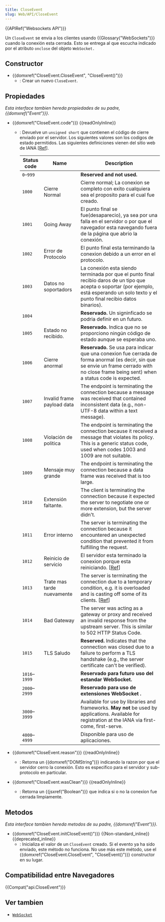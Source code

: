 ```yaml
---
title: CloseEvent
slug: Web/API/CloseEvent
---
```


{{APIRef("Websockets API")}}

Un `CloseEvent` se envia a los clientes usando {{Glossary("WebSockets")}} cuando la conexión esta cerrada. Esto se entrega al que escucha indicado por el atributo `onclose` del objeto `WebSocket.`

## Constructor

- {{domxref("CloseEvent.CloseEvent", "CloseEvent()")}}
  - : Crear un nuevo `CloseEvent`.

## Propiedades

_Esta interface tambien hereda propiedades de su padre, {{domxref("Event")}}._

- {{domxref("CloseEvent.code")}} {{readOnlyInline}}

  - : Devuelve un `unsigned short` que contienen el código de cierre enviado por el servidor. Los siguientes valores son los codigos de estado permitidos. Las siguientes definiciones vienen del sitio web de IANA \[[Ref](https://www.iana.org/assignments/websocket/websocket.xml#close-code-number)].

    | Status code   | Name                       | Description                                                                                                                                                                                                     |
    | ------------- | -------------------------- | --------------------------------------------------------------------------------------------------------------------------------------------------------------------------------------------------------------- |
    | `0`–`999`     |                            | **Reserved and not used.**                                                                                                                                                                                      |
    | `1000`        | Cierre Normal              | Cierre normal; La conexion se completo con exito cualquiera sea el proposito para el cual fue creado.                                                                                                           |
    | `1001`        | Going Away                 | El punto final se fue(desaparecio), ya sea por una falla en el servidor o por que el navegador esta navegando fuera de la página que abrio la conexión.                                                         |
    | `1002`        | Error de Protocolo         | El punto final esta terminando la conexion debido a un error en el protocolo.                                                                                                                                   |
    | `1003`        | Datos no soportadors       | La conexión esta siendo terminada por que el punto final recibio daros de un tipo que acepta o soportar (por ejemplo, está esperando un solo texto y el punto final recibio datos binarios).                    |
    | `1004`        |                            | **Reservado.** Un signinficado se podria definir en un futuro.                                                                                                                                                  |
    | `1005`        | Estado no recibido.        | **Reservado.** Indica que no se proporciono ningún código de estado aunque se esperaba uno.                                                                                                                     |
    | `1006`        | Cierre anormal             | **Reservado.** Se usa para indicar que una conexion fue cerrada de forma anormal (es decir, sin que se envie un frame cerrado with no close frame being sent) when a status code is expected.                   |
    | `1007`        | Invalid frame payload data | The endpoint is terminating the connection because a message was received that contained inconsistent data (e.g., non-UTF-8 data within a text message).                                                        |
    | `1008`        | Violación de politica      | The endpoint is terminating the connection because it received a message that violates its policy. This is a generic status code, used when codes 1003 and 1009 are not suitable.                               |
    | `1009`        | Mensaje muy grande         | The endpoint is terminating the connection because a data frame was received that is too large.                                                                                                                 |
    | `1010`        | Extensión faltante.        | The client is terminating the connection because it expected the server to negotiate one or more extension, but the server didn't.                                                                              |
    | `1011`        | Error interno              | The server is terminating the connection because it encountered an unexpected condition that prevented it from fulfilling the request.                                                                          |
    | `1012`        | Reinicio de servicio       | El servidor esta terminado la conexion porque esta reiniciando. \[[Ref](https://www.ietf.org/mail-archive/web/hybi/current/msg09670.html)]                                                                      |
    | `1013`        | Trate mas tarde nuevamente | The server is terminating the connection due to a temporary condition, e.g. it is overloaded and is casting off some of its clients. \[[Ref](https://www.ietf.org/mail-archive/web/hybi/current/msg09670.html)] |
    | `1014`        | Bad Gateway                | The server was acting as a gateway or proxy and received an invalid response from the upstream server. This is similar to 502 HTTP Status Code.                                                                 |
    | `1015`        | TLS Saludo                 | **Reserved.** Indicates that the connection was closed due to a failure to perform a TLS handshake (e.g., the server certificate can't be verified).                                                            |
    | `1016`–`1999` |                            | **Reservado para futuro uso del estandar WebSocket.**                                                                                                                                                           |
    | `2000`–`2999` |                            | **Reservado para uso de extensiones WebSocket .**                                                                                                                                                               |
    | `3000`–`3999` |                            | Available for use by libraries and frameworks. **May not** be used by applications. Available for registration at the IANA via first-come, first-serve.                                                         |
    | `4000`–`4999` |                            | Disponible para uso de aplicaciones.                                                                                                                                                                            |

- {{domxref("CloseEvent.reason")}} {{readOnlyInline}}
  - : Retorna un {{domxref("DOMString")}} indicando la razon por que el servidor cerro la conexión. Esto es especifico para el servidor y sub-protocolo en particular.
- {{domxref("CloseEvent.wasClean")}} {{readOnlyInline}}
  - : Retorna un {{jsxref("Boolean")}} que indica si o no la conexion fue cerrada limpiamente.

## Metodos

_Esta interface tambien hereda metodos de su padre, {{domxref("Event")}}._

- {{domxref("CloseEvent.initCloseEvent()")}} {{Non-standard_inline}} {{deprecated_inline}}
  - : Inicializa el valor de un `CloseEvent` creado. Si el evento ya ha sido enviado, este método no funciona. No use más este método, use el {{domxref("CloseEvent.CloseEvent", "CloseEvent()")}} constructor en su lugar.

## Compatibilidad entre Navegadores

{{Compat("api.CloseEvent")}}

## Ver tambien

- [`WebSocket`](/es/docs/Web/API/WebSocket)
